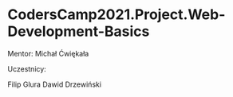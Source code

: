 # CodersCamp2021.Project.Web-Development-Basics

Mentor: Michał Ćwiękała

Uczestnicy:

Filip Glura
Dawid Drzewiński